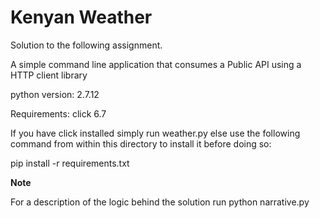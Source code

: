 # Kenyan Weather

Solution to the following assignment.

A simple command line application that consumes a Public API using a HTTP client library

python version: 2.7.12

Requirements: click 6.7

If you have click installed simply run weather.py else use the following command from within this directory to install it before doing so:

pip install -r requirements.txt

**Note**

For a description of the logic behind the solution run python narrative.py